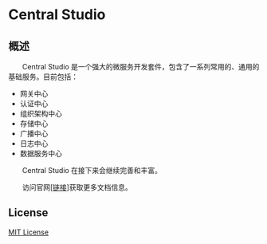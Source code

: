 # Central Studio
## 概述
&emsp;&emsp;Central Studio 是一个强大的微服务开发套件，包含了一系列常用的、通用的基础服务。目前包括：

- 网关中心
- 认证中心
- 组织架构中心
- 存储中心
- 广播中心
- 日志中心
- 数据服务中心

&emsp;&emsp;Central Studio 在接下来会继续完善和丰富。

&emsp;&emsp;访问官网[[链接](https://central-x.com)]获取更多文档信息。

## License
[MIT License](./LICENSE)